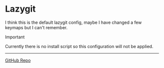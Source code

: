 # Lazygit

I think this is the default lazygit config, maybe I have changed a few keymaps
but I can't remember.

> [!IMPORTANT]
> Currently there is no install script so this configuration will not be applied.

---

[GitHub Repo](https://github.com/jesseduffield/lazygit)
